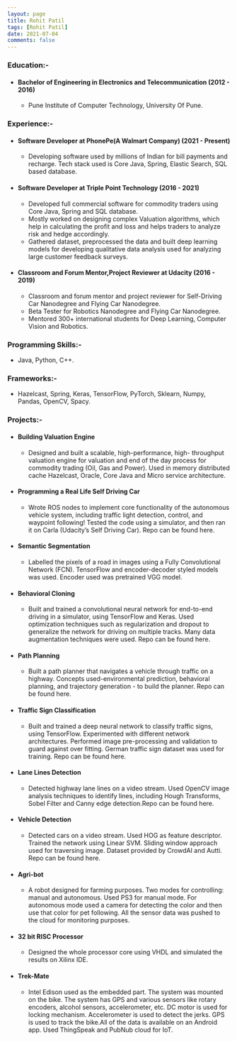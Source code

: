 ```yaml
---
layout: page
title: Rohit Patil
tags: [Rohit Patil]
date: 2021-07-04
comments: false
---
```


### Education:-
* ####  Bachelor of Engineering in Electronics and Telecommunication (2012 - 2016)
    * Pune Institute of Computer Technology, University Of Pune.


### Experience:-
* #### Software Developer at PhonePe(A Walmart Company) (2021 - Present)
    * Developing software used by millions of Indian for bill payments and recharge. Tech stack used is Core Java, Spring, Elastic Search, SQL based database.

* #### Software Developer at Triple Point Technology (2016 - 2021)
    * Developed full commercial software for commodity traders using Core Java, Spring and SQL database.
    * Mostly worked on designing complex Valuation algorithms, which help in calculating the profit and loss and helps traders to analyze risk and hedge accordingly.
    * Gathered dataset, preprocessed the data and built deep learning models for developing qualitative data analysis used for analyzing large customer feedback surveys.

* #### Classroom and Forum Mentor,Project Reviewer at Udacity (2016 - 2019)
    * Classroom and forum mentor and project reviewer for Self-Driving Car Nanodegree and Flying Car Nanodegree.
    * Beta Tester for Robotics Nanodegree and Flying Car Nanodegree.
    * Mentored 300+ international students for Deep Learning, Computer Vision and Robotics.


### Programming Skills:-

*   Java, Python, C++.

### Frameworks:-

* Hazelcast, Spring, Keras, TensorFlow, PyTorch, Sklearn, Numpy, Pandas, OpenCV, Spacy.


### Projects:-

* #### Building Valuation Engine
    * Designed and built a scalable, high-performance, high- throughput valuation engine for valuation and end of the day process for commodity trading (Oil, Gas and Power). Used in memory distributed cache Hazelcast, Oracle, Core Java and Micro service architecture.
* #### Programming a Real Life Self Driving Car
    * Wrote ROS nodes to implement core functionality of the autonomous vehicle system, including traffic light detection, control, and waypoint following! Tested the code using a simulator, and then ran it on Carla (Udacity’s Self Driving Car). Repo can be found here.
* #### Semantic Segmentation
    * Labelled the pixels of a road in images using a Fully Convolutional Network (FCN). TensorFlow and encoder-decoder styled models was used. Encoder used was pretrained VGG model.
* #### Behavioral Cloning
    * Built and trained a convolutional neural network for end-to-end driving in a simulator, using TensorFlow and Keras. Used optimization techniques such as regularization and dropout to generalize the network for driving on multiple tracks. Many data augmentation techniques were used. Repo can be found here.
* #### Path Planning
    *  Built a path planner that navigates a vehicle through traffic on a highway. Concepts used-environmental prediction, behavioral planning, and trajectory generation - to build the planner. Repo can be found here.
* #### Traffic Sign Classification
    * Built and trained a deep neural network to classify traffic signs, using TensorFlow. Experimented with different network architectures. Performed image pre-processing and validation to guard against over fitting. German traffic sign dataset was used for training. Repo can be found here.
* #### Lane Lines Detection
    * Detected highway lane lines on a video stream. Used OpenCV image analysis techniques to identify lines, including Hough Transforms, Sobel Filter and Canny edge detection.Repo can be found here.
* #### Vehicle Detection
    * Detected cars on a video stream. Used HOG as feature descriptor. Trained the network using Linear SVM. Sliding window approach used for traversing image. Dataset provided by CrowdAI and Autti. Repo can be found here.
* #### Agri-bot
    * A robot designed for farming purposes. Two modes for controlling: manual and autonomous. Used PS3 for manual mode. For autonomous mode used a camera for detecting the color and then use that color for pet following. All the sensor data was pushed to the cloud for monitoring purposes.
* #### 32 bit RISC Processor
    * Designed the whole processor core using VHDL and simulated the results on Xilinx IDE.
* #### Trek-Mate
    * Intel Edison used as the embedded part. The system was mounted on the bike. The system has GPS and various sensors like rotary encoders, alcohol sensors, accelerometer, etc. DC motor is used for locking mechanism. Accelerometer is used to detect the jerks. GPS is used to track the bike.All of the data is available on an Android app. Used ThingSpeak and PubNub cloud for IoT.